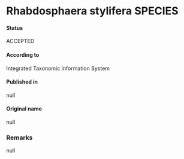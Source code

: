 Rhabdosphaera stylifera SPECIES
=======

#### Status
ACCEPTED

#### According to
Integrated Taxonomic Information System

#### Published in
null

#### Original name
null

### Remarks
null